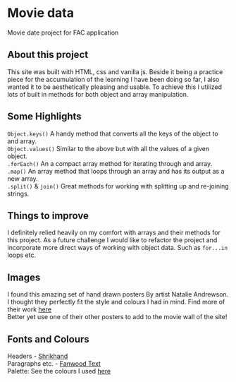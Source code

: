 # Movie data
Movie date project for FAC application

## About this project
This site was built with HTML, css and vanilla js. Beside it being a practice piece for the accumulation of the learning
I have been doing so far, I also wanted it to be aesthetically pleasing and usable. To achieve this I utilized lots of built in 
methods for both object and array manipulation.

## Some Highlights

```Object.keys()``` A handy method that converts all the keys of the object to and array.
<br>
```Object.values()``` Similar to the above but with all the values of a given object.
<br>
```.forEach()``` An a compact array method for iterating through and array.
<br>
```.map()``` An array method that loops through an array and has its output as a new array.
<br>
```.split()``` & ```join()``` Great methods for working with splitting up and re-joining strings. 

## Things to improve
I definitely relied heavily on my comfort with arrays and their methods for this project. As a future challenge I would like to refactor
the project and incorporate more direct ways of working with object data. Such as ```for...in``` loops etc. 

## Images
I found this amazing set of hand drawn posters By artist Natalie Andrewson. I thought they perfectly fit the style and colours I had in mind.
Find more of their work [here](https://www.natalie-andrewson.com/Geeksboro-Wes-Anderson-Movie-Posters)
<br>
Better yet use one of their other posters to add to the movie wall of the site!

## Fonts and Colours
Headers - [Shrikhand](https://fonts.google.com/specimen/Shrikhand?query=shrikhand)
<br>
Paragraphs etc. - [Fanwood Text](https://fonts.google.com/specimen/Fanwood+Text?query=Fanwood+Text)
<br>
Palette: See the colours I used [here](https://coolors.co/palette/cbdfbd-f6f4d2-a44a3f-d4e09b) 

